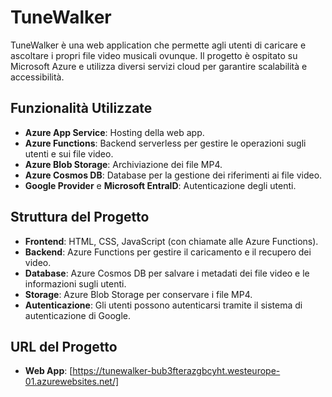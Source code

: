 # TuneWalker

TuneWalker è una web application che permette agli utenti di caricare e ascoltare i propri file video musicali ovunque. Il progetto è ospitato su Microsoft Azure e utilizza diversi servizi cloud per garantire scalabilità e accessibilità.

## Funzionalità Utilizzate

- **Azure App Service**: Hosting della web app.
- **Azure Functions**: Backend serverless per gestire le operazioni sugli utenti e sui file video.
- **Azure Blob Storage**: Archiviazione dei file MP4.
- **Azure Cosmos DB**: Database per la gestione dei riferimenti ai file video.
- **Google Provider** e **Microsoft EntraID**: Autenticazione degli utenti.

## Struttura del Progetto

- **Frontend**: HTML, CSS, JavaScript (con chiamate alle Azure Functions).
- **Backend**: Azure Functions per gestire il caricamento e il recupero dei video.
- **Database**: Azure Cosmos DB per salvare i metadati dei file video e le informazioni sugli utenti.
- **Storage**: Azure Blob Storage per conservare i file MP4.
- **Autenticazione**: Gli utenti possono autenticarsi tramite il sistema di autenticazione di Google. 

## URL del Progetto

- **Web App**: [https://tunewalker-bub3fterazgbcyht.westeurope-01.azurewebsites.net/]



